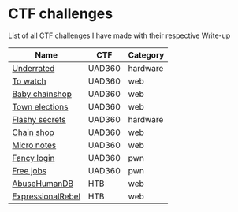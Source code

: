 # CTF challenges

List of all CTF challenges I have made with their respective Write-up

| Name                                    |   CTF   | Category |
|-----------------------------------------|---------|----------|
| [Underrated](UAD360/Underrated/)        | UAD360  | hardware |
| [To watch](UAD360/ToWatch/)             | UAD360  | web      |
| [Baby chainshop](UAD360/BabyChainShop)  | UAD360  | web      |
| [Town elections](UAD360/TownElections)  | UAD360  | web      |
| [Flashy secrets](UAD360/FlashySecrets)  | UAD360  | hardware |
| [Chain shop](UAD360/ChainShop)          | UAD360  | web      |
| [Micro notes](UAD360/MicroNotes)        | UAD360  | web      |
| [Fancy login](UAD360/FancyLogin)        | UAD360  | pwn      |
| [Free jobs](UAD360/FreeJobs)            | UAD360  | pwn      |
| [AbuseHumanDB](HTB/AbuseHumanDB)        |   HTB   | web      |
| [ExpressionalRebel](HTB/AbuseHumanDB/)  |   HTB   | web      |
